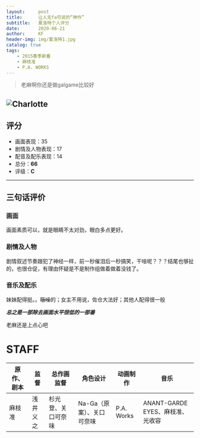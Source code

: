 ```yaml
---
layout:     post
title:      让人无fa可说的“神作”
subtitle:   夏洛特个人评分
date:       2020-06-21
author:     KF
header-img: img/夏洛特1.jpg
catalog: true
tags:
    - 2015春季新番
    - 麻枝准
    - P.A. WORKS
---
```


>老麻啊你还是做galgame比较好

![Charlotte](https://derf9v1xhwwx1.cloudfront.net/image/upload/q_60,h_770,w_770,c_fill,g_north/oth/FunimationStoreFront/2160938/Latvian/2160938_Latvian_NewShowDetailHeroPhone_7da62904-3879-ea11-82a8-dd291e252010.jpg)
----
## 评分

+ 画面表现：35
+ 剧情及人物表现：17
+ 配音及配乐表现：14
+ 总分：**66**
+ 评级：**C**
----
## 三句话评价

### 画面
画面素质可以，就是眼睛不太对劲，眼白多点更好。
### 剧情及人物
剧情叙述节奏跟犯了神经一样，前一秒催泪后一秒搞笑，干啥呢？？？结尾也够扯的，也很仓促，有理由怀疑是不是制作组做着做着没钱了。
### 音乐及配乐
妹妹配得挺。。~~聒噪~~的；女主不用说，佐仓大法好；其他人配得很一般

***总之是一部除去画面水平很低的一部番***

老麻还是上点心吧


# STAFF

原作、剧本|监督|总作画监督|角色设计|动画制作|音乐
-|-|-|-|-|-
麻枝准|浅井义之|杉光登、关口可奈味|Na-Ga（原案）、关口可奈味|P.A. Works|ANANT-GARDE EYES、麻枝准、光收容
